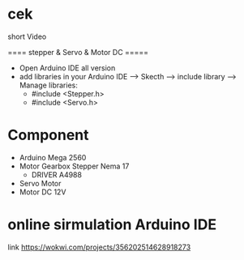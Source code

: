 # cek

short Video

==== stepper & Servo & Motor DC =====

- Open Arduino IDE all version
- add libraries in your Arduino IDE --> Skecth -->  include library --> Manage libraries:
   - #include <Stepper.h>
   - #include <Servo.h>

# Component 
- Arduino Mega 2560 
- Motor Gearbox Stepper Nema 17
  - DRIVER A4988 
- Servo Motor
- Motor DC 12V
  
# online sirmulation Arduino IDE
link https://wokwi.com/projects/356202514628918273
